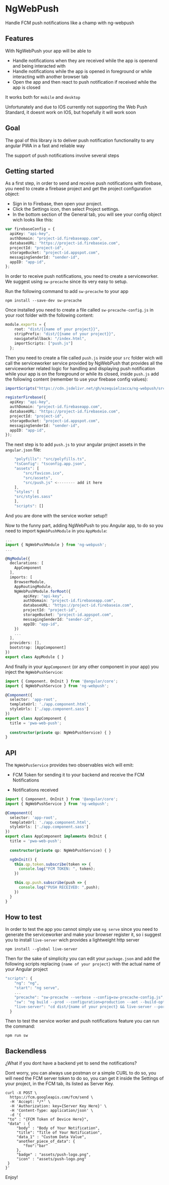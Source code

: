 # NgWebPush

Handle FCM push notifications like a champ with ng-webpush

## Features

With NgWebPush your app will be able to

- Handle notifications when they are received while the app is openend and being interacted with
- Handle notifications while the app is opened in foreground or while interacting with another browser tab
- Open the app and then react to push notification if received while the app is closed

It works both for `mobile` and `desktop`

Unfortunately and due to IOS currently not supporting the Web Push Standard, it doesnt work on IOS, but hopefully it will work soon

## Goal

The goal of this library is to deliver push notification functionality to any angular PWA in a fast and reliable way

The support of push notifications involve several steps

## Getting started

As a first step, in order to send and receive push notifications with firebase, you need to create a firebase project and get  the project configuration object:

- Sign in to Firebase, then open your project.
- Click the Settings icon, then select Project settings.
- In the bottom section of the General tab, you will see your config object wich looks like this:

```typescript
var firebaseConfig = {
  apiKey: "api-key",
  authDomain: "project-id.firebaseapp.com",
  databaseURL: "https://project-id.firebaseio.com",
  projectId: "project-id",
  storageBucket: "project-id.appspot.com",
  messagingSenderId: "sender-id",
  appID: "app-id",
};
```

In order to receive push notifications, you need to create a serviceworker. We suggest using `sw-precache` since its very easy to setup.

Run the following command to add `sw-precache` to your app

```npm install --save-dev sw-precache```

Once installed you need to create a file called `sw-precache-config.js` in your root folder with the following content:

```typescript
module.exports = {
    root: "dist/{{name of your project}}",
    stripPrefix: "dist/{{name of your project}}",
    navigateFallback: "/index.html",
    importScripts: ["push.js"]
  };
  ```

Then you need to create a file called `push.js` inside your `src` folder wich will call the serviceworker service provided by NgWebPush that provides all the serviceworker related logic for handling and displaying push notification while your app is on the foreground or while its closed, inside `push.js` add the following content (remember to use your firebase config values):

```typescript
importScripts("https://cdn.jsdelivr.net/gh/ezequielzacca/ng-webpush/src/assets/js/sw-push-handler.js");

registerFirebase({
  apiKey: "api-key",
  authDomain: "project-id.firebaseapp.com",
  databaseURL: "https://project-id.firebaseio.com",
  projectId: "project-id",
  storageBucket: "project-id.appspot.com",
  messagingSenderId: "sender-id",
  appID: "app-id",
});
```

The next step is to add `push.js` to your angular project assets in the `angular.json` file:

```typescript
    "polyfills": "src/polyfills.ts",
    "tsConfig": "tsconfig.app.json",
    "assets": [
        "src/favicon.ico",
        "src/assets",
        "src/push.js" <-------- add it here
    ],
    "styles": [
    "src/styles.sass"
    ],
    "scripts": []
```

And you are done with the service worker setup!!

Now to the funny part, adding NgWebPush to you Angular app, to do so you need to import `NgWebPushModule` in you `AppModule`:

```typescript
...
import { NgWebPushModule } from 'ng-webpush';
...

@NgModule({
  declarations: [
    AppComponent
  ],
  imports: [
    BrowserModule,
    AppRoutingModule,
    NgWebPushModule.forRoot({
        apiKey: "api-key",
        authDomain: "project-id.firebaseapp.com",
        databaseURL: "https://project-id.firebaseio.com",
        projectId: "project-id",
        storageBucket: "project-id.appspot.com",
        messagingSenderId: "sender-id",
        appID: "app-id",
    })
    ...
  ],
  providers: [],
  bootstrap: [AppComponent]
})
export class AppModule { }
```

And finally in your `AppComponent` (or any other component in your app) you inject the `NgWebPushService`:

```typescript
import { Component, OnInit } from '@angular/core';
import { NgWebPushService } from 'ng-webpush';

@Component({
  selector: 'app-root',
  templateUrl: './app.component.html',
  styleUrls: ['./app.component.sass']
})
export class AppComponent {
  title = 'pwa-web-push';
  
  constructor(private qp: NgWebPushService) { }
}
```

## API

The `NgWebPusService` provides two observables wich will emit:

- FCM Token for sending it to your backend and receive the FCM Notifications

- Notifications received

```typescript
import { Component, OnInit } from '@angular/core';
import { NgWebPushService } from 'ng-webpush';

@Component({
  selector: 'app-root',
  templateUrl: './app.component.html',
  styleUrls: ['./app.component.sass']
})
export class AppComponent implements OnInit {
  title = 'pwa-web-push';
  
  constructor(private qp: NgWebPushService) { }

  ngOnInit() {
    this.qp.token.subscribe(token => {
      console.log("FCM TOKEN: ", token);
    })

    this.qp.push.subscribe(push => {
      console.log("PUSH RECEIVED: ",push);
    })
  }
}
```

## How to test

In order to test the app you cannot simply use `ng serve` since you need to generate the serviceworker and make your browser register it, so i suggest you to install `live-server` wich provides a lightweight http server

```npm install --global live-server```

Then for the sake of simplicity you can edit your `package.json` and add the following scripts replacing `{name of your project}` with the actual name of your Angular project

```typescript
"scripts": {
    "ng": "ng",
    "start": "ng serve",
    ...
    "precache": "sw-precache --verbose --config=sw-precache-config.js",
    "sw": "ng build --prod --configuration=production --aot --build-optimizer && npm run precache && npm run live-server",
    "live-server": "cd dist/{name of your project} && live-server --port=8282 --host=localhost --entry-file=/index.html"
  }
  ```

Then to test the service worker and push notifications feature you can run the command:

`npm run sw`

## Backendless

¿What if you dont have a backend yet to send the notifications?

Dont worry, you can always use postman or a simple CURL to do so, you will need the FCM server token to do so, you can get it inside the Settings of your project, in the FCM tab, its listed as Server Key.

```
curl -X POST \
  https://fcm.googleapis.com/fcm/send \
  -H 'Accept: */*' \
  -H 'Authorization: key={Server Key Here}' \
  -H 'Content-Type: application/json' \
  -d '{
 "to" : "{FCM Token of Device Here}",
 "data" : {
     "body" : "Body of Your Notification",
     "title": "Title of Your Notification",
     "data_1" : "Custom Data Value",
     "another_piece_of_data": {
     	"foo":"bar"
     },
     "badge" : "assets/push-logo.png",
     "icon" : "assets/push-logo.png"
 }
}'
```

Enjoy!








